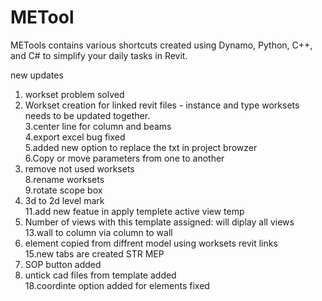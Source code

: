 # METool
METools contains various shortcuts created using Dynamo, Python, C++, and C# to simplify your daily tasks in Revit.

new updates

1. workset problem solved				
2. Workset creation for linked revit files - instance and type worksets needs to be updated together.				
3.center line for column and beams 				
4.export excel bug fixed				
5.added new option to replace the txt in project browzer				
6.Copy or move parameters from one to another				
7. remove not used worksets				
8.rename worksets				
9.rotate scope box				
10. 3d to 2d level mark				
11.add new featue in apply templete active view temp				
12. Number of views with this template assigned:  will diplay all views				
13.wall to column via column to wall 				
14. element copied from diffrent model using worksets revit links				
15.new tabs are created			STR	MEP
16. SOP button added				
17. untick cad files from template added				
18.coordinte option added for elements fixed				
